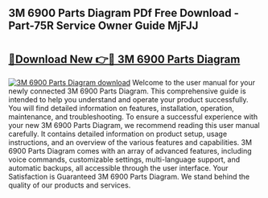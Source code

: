 ## 3M 6900 Parts Diagram PDf Free Download - Part-75R Service Owner Guide MjFJJ

# <h2><a href="http://dfk2lg.blite.top/?on=3M+6900+Parts+Diagram">🔗Download New 👉🔴 3M 6900 Parts Diagram</a></h2>

[![3M 6900 Parts Diagram download](https://i.imgur.com/lujVjoI.png)](http://dfk2lg.blite.top/?on=3M+6900+Parts+Diagram)
Welcome to the user manual for your newly connected 3M 6900 Parts Diagram. This comprehensive guide is intended to help you understand and operate your product successfully. You will find detailed information on features, installation, operation, maintenance, and troubleshooting. To ensure a successful experience with your new 3M 6900 Parts Diagram, we recommend reading this user manual carefully. It contains detailed information on product setup, usage instructions, and an overview of the various features and capabilities. 3M 6900 Parts Diagram comes with an array of advanced features, including voice commands, customizable settings, multi-language support, and automatic backups, all accessible through the user interface. Your Satisfaction is Guaranteed 3M 6900 Parts Diagram. We stand behind the quality of our products and services.
